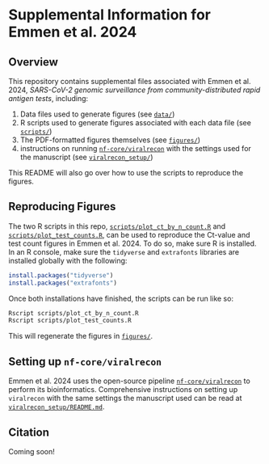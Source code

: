 # Supplemental Information for Emmen et al. 2024

## Overview

This repository contains supplemental files associated with Emmen et al. 2024, _SARS-CoV-2 genomic surveillance from community-distributed rapid antigen tests_, including:

1. Data files used to generate figures (see [`data/`](/data))
2. R scripts used to generate figures associated with each data file (see [`scripts/`](/scripts))
3. The PDF-formatted figures themselves (see [`figures/`](/figures))
4. instructions on running [`nf-core/viralrecon`](https://nf-co.re/viralrecon/2.6.0/) with the settings used for the manuscript (see [`viralrecon_setup/`](/viralrecon_setup))

This README will also go over how to use the scripts to reproduce the figures.

## Reproducing Figures

The two R scripts in this repo, [`scripts/plot_ct_by_n_count.R`](/scripts/plot_ct_by_n_count.R) and [`scripts/plot_test_counts.R`](/scripts/plot_test_counts.R), can be used to reproduce the Ct-value and test count figures in Emmen et al. 2024. To do so, make sure R is installed. In an R console, make sure the `tidyverse` and `extrafonts` libraries are installed globally with the following:

```r
install.packages("tidyverse")
install.packages("extrafonts")
```

Once both installations have finished, the scripts can be run like so:

```bash
Rscript scripts/plot_ct_by_n_count.R
Rscript scripts/plot_test_counts.R
```

This will regenerate the figures in [`figures/`](/figures).

## Setting up `nf-core/viralrecon`

Emmen et al. 2024 uses the open-source pipeline [`nf-core/viralrecon`](https://nf-co.re/viralrecon/2.6.0/) to perform its bioinformatics. Comprehensive instructions on setting up `viralrecon` with the same settings the manuscript used can be read at [`viralrecon_setup/README.md`](/viralrecon_setup/README.md).

## Citation

Coming soon!
